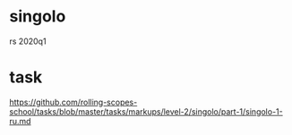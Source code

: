 # singolo
rs 2020q1

# task
https://github.com/rolling-scopes-school/tasks/blob/master/tasks/markups/level-2/singolo/part-1/singolo-1-ru.md
